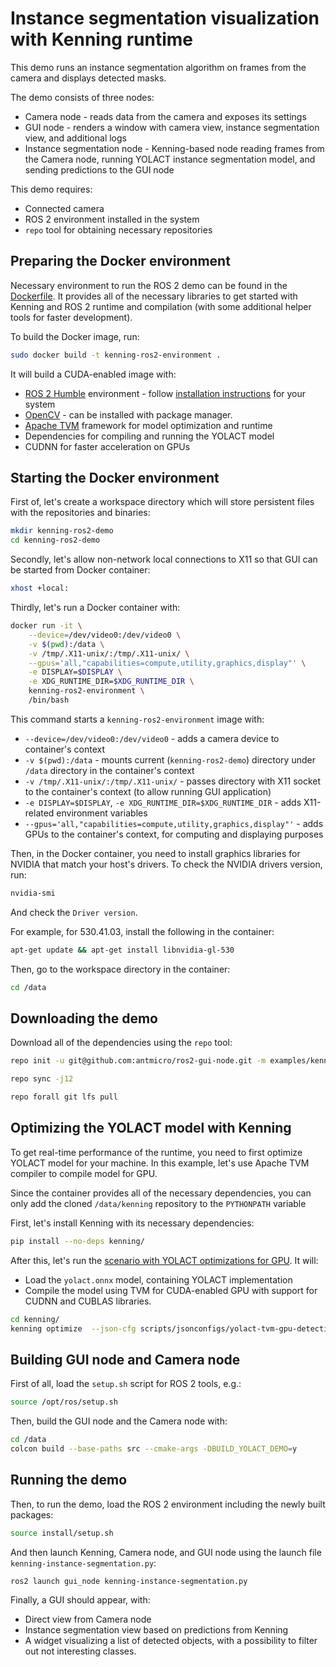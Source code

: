 # Instance segmentation visualization with Kenning runtime

This demo runs an instance segmentation algorithm on frames from the camera and displays detected masks.

The demo consists of three nodes:

* Camera node - reads data from the camera and exposes its settings
* GUI node - renders a window with camera view, instance segmentation view, and additional logs
* Instance segmentation node - Kenning-based node reading frames from the Camera node, running YOLACT instance segmentation model, and sending predictions to the GUI node

This demo requires:

* Connected camera
* ROS 2 environment installed in the system
* `repo` tool for obtaining necessary repositories

## Preparing the Docker environment

Necessary environment to run the ROS 2 demo can be found in the [Dockerfile](./Dockerfile).
It provides all of the necessary libraries to get started with Kenning and ROS 2 runtime and compilation (with some additional helper tools for faster development).

To build the Docker image, run:

```bash
sudo docker build -t kenning-ros2-environment .
```

It will build a CUDA-enabled image with:

* [ROS 2 Humble](https://docs.ros.org/en/humble/index.html) environment - follow [installation instructions](https://docs.ros.org/en/humble/Installation.html) for your system
* [OpenCV](https://github.com/opencv/opencv) - can be installed with package manager.
* [Apache TVM](https://github.com/apache/tvm) framework for model optimization and runtime
* Dependencies for compiling and running the YOLACT model
* CUDNN for faster acceleration on GPUs

## Starting the Docker environment

First of, let's create a workspace directory which will store persistent files with the repositories and binaries:

```bash
mkdir kenning-ros2-demo
cd kenning-ros2-demo
```

Secondly, let's allow non-network local connections to X11 so that GUI can be started from Docker container:

```bash
xhost +local:
```

Thirdly, let's run a Docker container with:

```bash
docker run -it \
    --device=/dev/video0:/dev/video0 \
    -v $(pwd):/data \
    -v /tmp/.X11-unix/:/tmp/.X11-unix/ \
    --gpus='all,"capabilities=compute,utility,graphics,display"' \
    -e DISPLAY=$DISPLAY \
    -e XDG_RUNTIME_DIR=$XDG_RUNTIME_DIR \
    kenning-ros2-environment \
    /bin/bash
```

This command starts a `kenning-ros2-environment` image with:

* `--device=/dev/video0:/dev/video0` - adds a camera device to container's context
* `-v $(pwd):/data` - mounts current (`kenning-ros2-demo`) directory under `/data` directory in the container's context
* `-v /tmp/.X11-unix/:/tmp/.X11-unix/` - passes directory with X11 socket to the container's context (to allow running GUI application)
* `-e DISPLAY=$DISPLAY`, `-e XDG_RUNTIME_DIR=$XDG_RUNTIME_DIR` - adds X11-related environment variables
* `--gpus='all,"capabilities=compute,utility,graphics,display"'` - adds GPUs to the container's context, for computing and displaying purposes

Then, in the Docker container, you need to install graphics libraries for NVIDIA that match your host's drivers.
To check the NVIDIA drivers version, run:

```bash
nvidia-smi
```

And check the `Driver version`.

For example, for 530.41.03, install the following in the container:

```bash
apt-get update && apt-get install libnvidia-gl-530
```

Then, go to the workspace directory in the container:

```bash
cd /data
```

## Downloading the demo

Download all of the dependencies using the `repo` tool:

```bash
repo init -u git@github.com:antmicro/ros2-gui-node.git -m examples/kenning-instance-segmentation/manifest.xml

repo sync -j12

repo forall git lfs pull
```

## Optimizing the YOLACT model with Kenning

To get real-time performance of the runtime, you need to first optimize YOLACT model for your machine.
In this example, let's use Apache TVM compiler to compile model for GPU.

Since the container provides all of the necessary dependencies, you can only add the cloned `/data/kenning` repository to the `PYTHONPATH` variable

First, let's install Kenning with its necessary dependencies:

```bash
pip install --no-deps kenning/
```

After this, let's run the [scenario with YOLACT optimizations for GPU](https://github.com/antmicro/kenning/blob/main/scripts/jsonconfigs/yolact-tvm-gpu-detection.json).
It will:

* Load the `yolact.onnx` model, containing YOLACT implementation
* Compile the model using TVM for CUDA-enabled GPU with support for CUDNN and CUBLAS libraries.

```bash
cd kenning/
kenning optimize  --json-cfg scripts/jsonconfigs/yolact-tvm-gpu-detection.json --verbosity INFO
```

## Building GUI node and Camera node

First of all, load the `setup.sh` script for ROS 2 tools, e.g.:

```bash
source /opt/ros/setup.sh
```

Then, build the GUI node and the Camera node with:

```bash
cd /data
colcon build --base-paths src --cmake-args -DBUILD_YOLACT_DEMO=y
```

## Running the demo

Then, to run the demo, load the ROS 2 environment including the newly built packages:

```bash
source install/setup.sh
```

And then launch Kenning, Camera node, and GUI node using the launch file `kenning-instance-segmentation.py`:

```bash
ros2 launch gui_node kenning-instance-segmentation.py
```

Finally, a GUI should appear, with:

* Direct view from Camera node
* Instance segmentation view based on predictions from Kenning
* A widget visualizing a list of detected objects, with a possibility to filter out not interesting classes.
